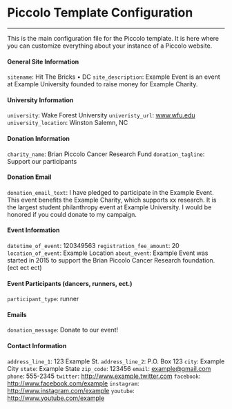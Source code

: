 # Piccolo Template Configuration
---
This is the main configuration file for the Piccolo template. It is here where you can customize everything about your instance of a Piccolo website.


#### General Site Information
`sitename`: Hit The Bricks • DC
`site_description`: Example Event is an event at Example University founded to raise money for Example Charity.

#### University Information
`university`: Wake Forest University
`univeristy_url`: www.wfu.edu
`university_location`: Winston Salemn, NC

#### Donation Information
`charity_name`: Brian Piccolo Cancer Research Fund
`donation_tagline`: Support our participants

#### Donation Email
`donation_email_text`: I have pledged to participate in the Example Event. This event benefits the Example Charity, which supports xx research. It is the largest student philanthropy event at Example University. I would be honored if you could donate to my campaign.

#### Event Information
`datetime_of_event`: 120349563
`registration_fee_amount`: 20
`location_of_event`: Example Location
`about_event`: Example Event was started in 2015 to support the Brian Piccolo Cancer Research foundation. (ect ect ect)

#### Event Participants (dancers, runners, ect.)
`participant_type`: runner

#### Emails
`donation_message`: Donate to our event!

#### Contact Information
`address_line_1`: 123 Example St.
`address_line_2`: P.O. Box 123
`city`: Example City
`state`: Example State
`zip_code`: 123456
`email`: example@gmail.com
`phone`: 555-2345
`twitter`: http://www.example.twitter.com
`facebook`: http://www.facebook.com/example
`instagram`: http://www.instagram.com/example
`youtube`: http://www.youtube.com/example
